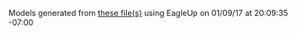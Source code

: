 Models generated from [these file(s)](https://raw.github.com/sparkfun/GraphicLCD_Serial_Backpack/f3216e93ae48d5c7204d76f28f0bc11e65528d93/Hardware/Graphic%20LCD%20Backpack.brd) using EagleUp on 01/09/17 at 20:09:35 -07:00
